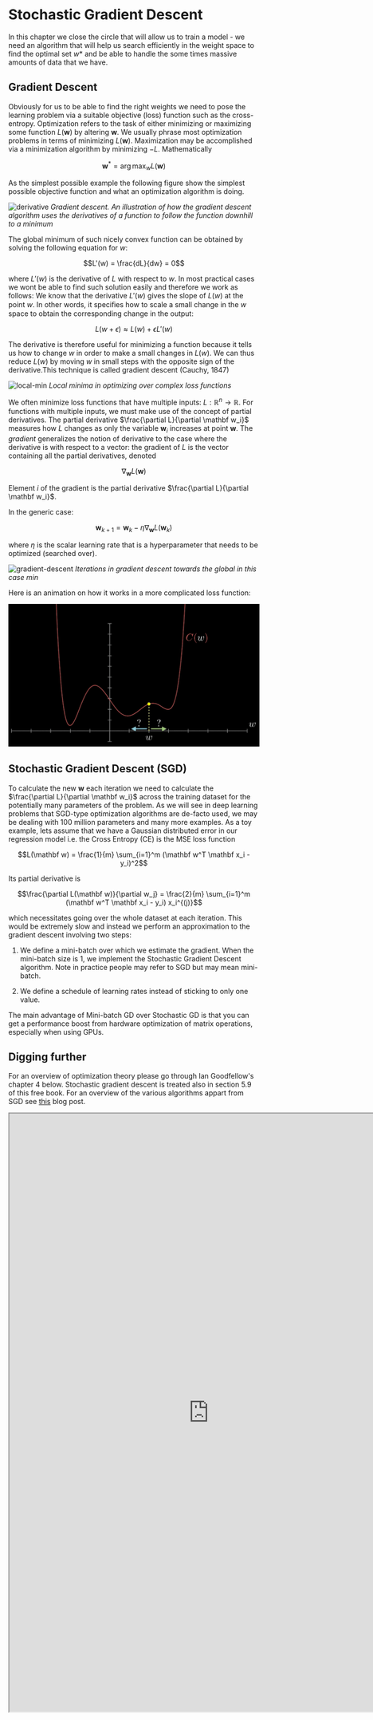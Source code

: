 # Stochastic Gradient Descent

In this chapter we close the circle that will allow us to train a model - we need an algorithm that will help us search efficiently in the weight space to find the optimal set $w*$ and be able to handle the some times massive amounts of data that we have. 

## Gradient Descent

Obviously for us to be able to find the right weights we need to pose the learning problem via a suitable objective (loss) function such as the cross-entropy.  Optimization refers to the task of either minimizing or maximizing some function $L(\mathbf w)$ by altering $\mathbf w$. We usually phrase most optimization problems in terms of minimizing $L(\mathbf w)$. Maximization may be accomplished via a minimization algorithm by minimizing $−L$. Mathematically

$$\mathbf w^* = \arg \max_w L(\mathbf w)$$

As the simplest possible example the following figure show the simplest possible objective function and what an optimization algorithm is doing. 

![derivative](images/derivative.png)
*Gradient descent. An illustration of how the gradient descent algorithm uses the derivatives of a function to follow the function downhill to a minimum*

The global minimum of such nicely convex function can be obtained by solving the following equation for $w$: 

$$L'(w) = \frac{dL}{dw} = 0$$ 

where $L'(w)$ is the derivative of $L$ with respect to $w$. In most practical cases we wont be able to find such solution easily and therefore we work as follows: We know that the  derivative $L'(w)$ gives the slope of $L(w)$ at the point $w$. In other words, it speciﬁes how to scale a small change in the $w$ space to obtain the corresponding change in the output: 

$$ L(w + \epsilon) \approx L(w) + \epsilon L'(w)$$

The derivative is therefore useful for minimizing a function because it tells us how to change $w$ in order to make a small changes in $L(w$). We can thus reduce $L(w)$ by moving $w$ in small steps with the opposite sign of the derivative.This technique is called gradient descent (Cauchy, 1847) 

![local-min](images/local-min.png)
*Local minima in optimizing over complex loss functions*

We often minimize loss functions that have multiple inputs: $L: \mathbb R^n→ \mathbb R$. For functions with multiple inputs, we must make use of the concept of partial derivatives. The partial derivative $\frac{\partial L}{\partial \mathbf w_i}$ measures how $L$ changes as only the variable $\mathbf w_i$ increases at point $\mathbf w$. The _gradient_ generalizes the notion of derivative to the case where the derivative is with respect to a vector: the gradient of $L$ is the vector containing all the partial derivatives, denoted

$$\nabla_{\mathbf w} L(\mathbf w)$$

Element $i$ of the gradient is the partial derivative $\frac{\partial L}{\partial \mathbf w_i}$.

In the generic case: 

$$\mathbf w_{k+1} = \mathbf w_k - \eta \nabla_{\mathbf w} L(\mathbf w_k)$$

where $\eta$ is the scalar learning rate that is a hyperparameter that needs to be optimized (searched over). 

![gradient-descent](images/gradient-descent.png)
*Iterations in gradient descent towards the global in this case min*

Here is an animation on how it works in a more complicated loss function:

![](images/sgd.gif)

## Stochastic Gradient Descent (SGD)

To calculate the new $\mathbf w$ each iteration we need to calculate the $\frac{\partial L}{\partial \mathbf w_i}$ across the training dataset for the potentially many parameters of the problem. As we will see in deep learning problems that SGD-type optimization algorithms are de-facto used, we may be dealing with 100 million parameters and many more examples. As a toy example, lets assume that we have a Gaussian distributed error in our regression model i.e. the Cross Entropy (CE) is the MSE loss function 

$$L(\mathbf w) = \frac{1}{m} \sum_{i=1}^m (\mathbf w^T \mathbf x_i - y_i)^2$$

Its partial derivative is 

$$\frac{\partial L(\mathbf w)}{\partial w_j} = \frac{2}{m} \sum_{i=1}^m (\mathbf w^T \mathbf x_i - y_i) x_i^{(j)}$$

which necessitates going over the whole dataset at each iteration. This would be extremely slow and instead we perform an approximation to the gradient descent involving two steps:

1. We define a mini-batch over which we estimate the gradient. When the mini-batch size is 1, we implement the Stochastic Gradient Descent algorithm. Note in practice people may refer to SGD but may mean mini-batch. 
   
2. We define a schedule of learning rates instead of sticking to only one value. 

The main advantage of Mini-batch GD over Stochastic GD is that you can get a performance boost from hardware optimization of matrix operations, especially when using GPUs.


## Digging further

For an overview of optimization theory please go through Ian Goodfellow's chapter 4 below. Stochastic gradient descent is treated also in section 5.9 of this free book. For an overview of the various algorithms appart from SGD see [this](https://ruder.io/optimizing-gradient-descent/index.html) blog post. 

<iframe src="https://www.deeplearningbook.org/contents/numerical.html" width="800" height="1200"></iframe>
